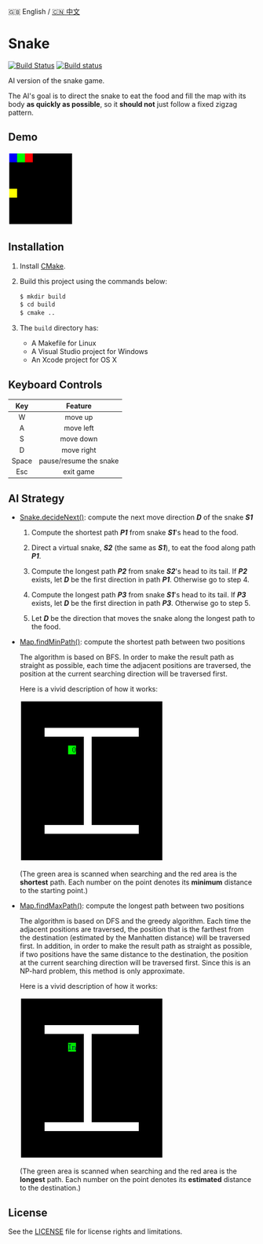 :uk: English / [:cn: 中文](./README-CN.md)

# Snake

[![Build Status](https://travis-ci.org/stevennL/Snake.svg?branch=master)](https://travis-ci.org/stevennL/Snake) [![Build status](https://ci.appveyor.com/api/projects/status/bryir507227d0i1q?svg=true)](https://ci.appveyor.com/project/stevennL/snake)

AI version of the snake game.

The AI's goal is to direct the snake to eat the food and fill the map with its body **as quickly as possible**, so it **should not** just follow a fixed zigzag pattern.

## Demo

![Image of Snake AI](img/AI.gif)

## Installation

1. Install [CMake](https://cmake.org/).

2. Build this project using the commands below:

    ```bash
    $ mkdir build
    $ cd build
    $ cmake ..
    ```

3. The `build` directory has:

    * A Makefile for Linux
    * A Visual Studio project for Windows
    * An Xcode project for OS X

## Keyboard Controls

| Key | Feature |
|:---:|:-------:|
|W|move up|
|A|move left|
|S|move down|
|D|move right|
|Space|pause/resume the snake|
|Esc|exit game|

## AI Strategy

* [Snake.decideNext()](./src/Snake.cpp): compute the next move direction ***D*** of the snake ***S1***

    1. Compute the shortest path ***P1*** from snake ***S1***'s head to the food.

    2. Direct a virtual snake, ***S2*** (the same as ***S1***), to eat the food along path ***P1***.

    3. Compute the longest path ***P2*** from snake ***S2***'s head to its tail. If ***P2*** exists, let ***D*** be the first direction in path ***P1***. Otherwise go to step 4.

    4. Compute the longest path ***P3*** from snake ***S1***'s head to its tail. If ***P3*** exists, let ***D*** be the first direction in path ***P3***. Otherwise go to step 5.

    5. Let ***D*** be the direction that moves the snake along the longest path to the food.

* [Map.findMinPath()](./src/Map.cpp): compute the shortest path between two positions

    The algorithm is based on BFS. In order to make the result path as straight as possible, each time the adjacent positions are traversed, the position at the current searching direction will be traversed first.

    Here is a vivid description of how it works:

    ![](img/shortest_path.gif)

    (The green area is scanned when searching and the red area is the **shortest** path. Each number on the point denotes its **minimum** distance to the starting point.)
  
* [Map.findMaxPath()](./src/Map.cpp): compute the longest path between two positions

    The algorithm is based on DFS and the greedy algorithm. Each time the adjacent positions are traversed, the position that is the farthest from the destination (estimated by the Manhatten distance) will be traversed first. In addition, in order to make the result path as straight as possible, if two positions have the same distance to the destination, the position at the current searching direction will be traversed first. Since this is an NP-hard problem, this method is only approximate.

    Here is a vivid description of how it works:
    
    ![](img/longest_path.gif)

    (The green area is scanned when searching and the red area is the **longest** path. Each number on the point denotes its **estimated** distance to the destination.)

## License

See the [LICENSE](./LICENSE) file for license rights and limitations.
